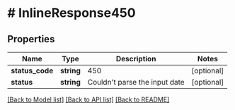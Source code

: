 # # InlineResponse450

## Properties

Name | Type | Description | Notes
------------ | ------------- | ------------- | -------------
**status_code** | **string** | 450 | [optional]
**status** | **string** | Couldn&#39;t parse the input date | [optional]

[[Back to Model list]](../../README.md#models) [[Back to API list]](../../README.md#endpoints) [[Back to README]](../../README.md)
